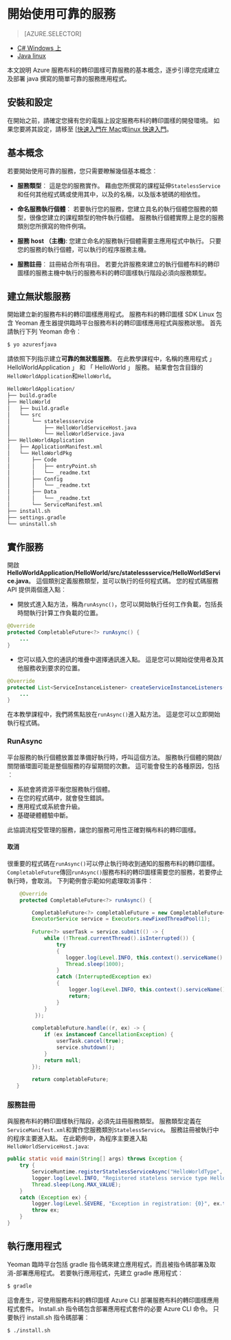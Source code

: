 <properties
   pageTitle="開始使用可靠的服務 |Microsoft Azure"
   description="若要建立的 Microsoft Azure 服務布料的轉印圖樣應用程式沒有狀態和狀態服務簡介。"
   services="service-fabric"
   documentationCenter=".net"
   authors="vturecek"
   manager="timlt"
   editor=""/>

<tags
   ms.service="service-fabric"
   ms.devlang="java"
   ms.topic="article"
   ms.tgt_pltfrm="na"
   ms.workload="na"
   ms.date="09/26/2016"
   ms.author="vturecek"/>

# <a name="get-started-with-reliable-services"></a>開始使用可靠的服務

> [AZURE.SELECTOR]
- [C# Windows 上](service-fabric-reliable-services-quick-start.md)
- [Java linux](service-fabric-reliable-services-quick-start-java.md)

本文說明 Azure 服務布料的轉印圖樣可靠服務的基本概念，逐步引導您完成建立及部署 java 撰寫的簡單可靠的服務應用程式。

## <a name="installation-and-setup"></a>安裝和設定
在開始之前，請確定您擁有您的電腦上設定服務布料的轉印圖樣的開發環境。
如果您要將其設定，請移至 [[快速入門在 Mac](service-fabric-get-started-mac.md)或[linux 快速入門](service-fabric-get-started-linux.md)。

## <a name="basic-concepts"></a>基本概念
若要開始使用可靠的服務，您只需要瞭解幾個基本概念︰

 - **服務類型**︰ 這是您的服務實作。 藉由您所撰寫的課程延伸`StatelessService`和任何其他程式碼或使用其中，以及的名稱，以及版本號碼的相依性。

 - **命名服務執行個體**︰ 若要執行您的服務，您建立具名的執行個體您服務的類型，很像您建立的課程類型的物件執行個體。 服務執行個體實際上是您的服務類別您所撰寫的物件例項。 

 - **服務 host （主機)**: 您建立命名的服務執行個體需要主應用程式中執行。 只要您的服務的執行個體，可以執行的程序服務主機。

 - **服務註冊**︰ 註冊結合所有項目。 若要允許服務來建立的執行個體布料的轉印圖樣的服務主機中執行的服務布料的轉印圖樣執行階段必須向服務類型。  

## <a name="create-a-stateless-service"></a>建立無狀態服務

開始建立新的服務布料的轉印圖樣應用程式。 服務布料的轉印圖樣 SDK Linux 包含 Yeoman 產生器提供臨時平台服務布料的轉印圖樣應用程式與服務狀態。 首先請執行下列 Yeoman 命令︰

```bash
$ yo azuresfjava
```

請依照下列指示建立**可靠的無狀態服務**。 在此教學課程中，名稱的應用程式 」 HelloWorldApplication 」 和 「 HelloWorld 」 服務。 結果會包含目錄的`HelloWorldApplication`和`HelloWorld`。

```bash
HelloWorldApplication/
├── build.gradle
├── HelloWorld
│   ├── build.gradle
│   └── src
│       └── statelessservice
│           ├── HelloWorldServiceHost.java
│           └── HelloWorldService.java
├── HelloWorldApplication
│   ├── ApplicationManifest.xml
│   └── HelloWorldPkg
│       ├── Code
│       │   ├── entryPoint.sh
│       │   └── _readme.txt
│       ├── Config
│       │   └── _readme.txt
│       ├── Data
│       │   └── _readme.txt
│       └── ServiceManifest.xml
├── install.sh
├── settings.gradle
└── uninstall.sh
```

## <a name="implement-the-service"></a>實作服務

開啟**HelloWorldApplication/HelloWorld/src/statelessservice/HelloWorldService.java**。 這個類別定義服務類型，並可以執行的任何程式碼。 您的程式碼服務 API 提供兩個進入點︰

 - 開放式進入點方法，稱為`runAsync()`，您可以開始執行任何工作負載，包括長時間執行計算工作負載的位置。

```java
@Override
protected CompletableFuture<?> runAsync() {
    ...
}
```

 - 您可以插入您的通訊的堆疊中選擇通訊進入點。 這是您可以開始從使用者及其他服務收到要求的位置。

```java
@Override
protected List<ServiceInstanceListener> createServiceInstanceListeners() {
    ...
}
```

在本教學課程中，我們將焦點放在`runAsync()`進入點方法。 這是您可以立即開始執行程式碼。

### <a name="runasync"></a>RunAsync

平台服務的執行個體放置並準備好執行時，呼叫這個方法。 服務執行個體的開啟/關閉循環圖可能是整個服務的存留期間的次數。 這可能會發生的各種原因，包括︰

- 系統會將資源平衡您服務執行個體。
- 在您的程式碼中，就會發生錯誤。
- 應用程式或系統會升級。
- 基礎硬體體驗中斷。

此協調流程受管理的服務，讓您的服務可用性正確對稱布料的轉印圖樣。

#### <a name="cancellation"></a>取消

很重要的程式碼在`runAsync()`可以停止執行時收到通知的服務布料的轉印圖樣。 `CompletableFuture`傳回`runAsync()`服務布料的轉印圖樣需要您的服務，若要停止執行時，會取消。 下列範例會示範如何處理取消事件︰ 

```java
    @Override
    protected CompletableFuture<?> runAsync() {

        CompletableFuture<?> completableFuture = new CompletableFuture<>();
        ExecutorService service = Executors.newFixedThreadPool(1);
        
        Future<?> userTask = service.submit(() -> {
            while (!Thread.currentThread().isInterrupted()) {
                try
                {
                   logger.log(Level.INFO, this.context().serviceName().toString());
                   Thread.sleep(1000);
                }
                catch (InterruptedException ex)
                {
                    logger.log(Level.INFO, this.context().serviceName().toString() + " interrupted. Exiting");
                    return;
                }
            }
         });
 
        completableFuture.handle((r, ex) -> {
            if (ex instanceof CancellationException) {
                userTask.cancel(true);
                service.shutdown();
            }
            return null;
        });
 
        return completableFuture;
   }
``` 

### <a name="service-registration"></a>服務註冊

與服務布料的轉印圖樣執行階段，必須先註冊服務類型。 服務類型定義在`ServiceManifest.xml`和實作您服務類別`StatelessService`。 服務註冊被執行中的程序主要進入點。 在此範例中，為程序主要進入點`HelloWorldServiceHost.java`:

```java
public static void main(String[] args) throws Exception {
    try {
        ServiceRuntime.registerStatelessServiceAsync("HelloWorldType", (context) -> new HelloWorldService(), Duration.ofSeconds(10));
        logger.log(Level.INFO, "Registered stateless service type HelloWorldType.");
        Thread.sleep(Long.MAX_VALUE);
    } 
    catch (Exception ex) {
        logger.log(Level.SEVERE, "Exception in registration: {0}", ex.toString());
        throw ex;
    }
}
```

## <a name="run-the-application"></a>執行應用程式

Yeoman 臨時平台包括 gradle 指令碼來建立應用程式，而且被指令碼部署及取消-部署應用程式。 若要執行應用程式，先建立 gradle 應用程式︰

```bash
$ gradle
```

這會產生，可使用服務布料的轉印圖樣 Azure CLI 部署服務布料的轉印圖樣應用程式套件。 Install.sh 指令碼包含部署應用程式套件的必要 Azure CLI 命令。 只要執行 install.sh 指令碼部署︰

```bask
$ ./install.sh
```
